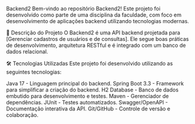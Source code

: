 Backend2
Bem-vindo ao repositório Backend2! Este projeto foi desenvolvido como parte de uma disciplina da faculdade, com foco em desenvolvimento de aplicações backend utilizando tecnologias modernas.

🚀 Descrição do Projeto
O Backend2 é uma API backend projetada para [Gerenciar cadastros de usuários e de consultas]. Ele segue boas práticas de desenvolvimento, arquitetura RESTful e é integrado com um banco de dados relacional.

🛠️ Tecnologias Utilizadas
Este projeto foi desenvolvido utilizando as seguintes tecnologias:

Java 17 - Linguagem principal do backend.
Spring Boot 3.3 - Framework para simplificar a criação do backend.
H2 Database - Banco de dados embutido para desenvolvimento e testes.
Maven - Gerenciador de dependências.
JUnit - Testes automatizados.
Swagger/OpenAPI - Documentação interativa da API.
Git/GitHub - Controle de versão e colaboração.
